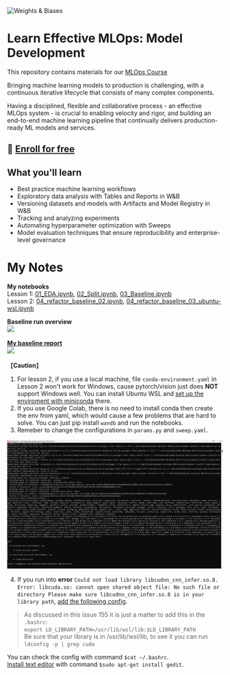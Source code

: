 <img src="https://i.imgur.com/gb6B4ig.png" width="400" alt="Weights & Biases" />

# Learn Effective MLOps: Model Development

This repository contains materials for our [MLOps Course](https://www.wandb.courses/courses/effective-mlops-model-development)

Bringing machine learning models to production is challenging, with a continuous iterative lifecycle that consists of many complex components. 

Having a disciplined, flexible and collaborative process - an effective MLOps system - is crucial to enabling velocity and rigor, and building an end-to-end machine learning pipeline that continually delivers production-ready ML models and services.

## 🚀 [Enroll for free](https://www.wandb.courses/courses/effective-mlops-model-development)

## What you'll learn

- Best practice machine learning workflows
- Exploratory data analysis with Tables and Reports in W&B
- Versioning datasets and models with Artifacts and Model Registry in W&B
- Tracking and analyzing experiments
- Automating hyperparameter optimization with Sweeps
- Model evaluation techniques that ensure reproducibility and enterprise-level governance

# My Notes

**My notebooks**  
Lesson 1: [01_EDA.ipynb](https://nbviewer.org/github/Nov05/wandb-edu/blob/main/mlops-001/lesson1/01_EDA.ipynb), [02_Split.ipynb](https://nbviewer.org/github/Nov05/wandb-edu/blob/main/mlops-001/lesson1/02_Split.ipynb), [03_Baseline.ipynb](https://nbviewer.org/github/Nov05/wandb-edu/blob/main/mlops-001/lesson1/03_Baseline.ipynb)  
Lesson 2: [04_refactor_baseline_02.ipynb](https://nbviewer.org/github/Nov05/wandb-edu/blob/main/mlops-001/lesson2/04_refactor_baseline_02.ipynb), [04_refactor_baseline_03_ubuntu-wsl.ipynb](https://nbviewer.org/github/Nov05/wandb-edu/blob/6c232b0cd4c46863e056425d3d7c8bd20c342189/mlops-001/lesson2/04_refactor_baseline_03_ubuntu-wsl.ipynb)  

**Baseline run overview**  
<img src="https://raw.githubusercontent.com/Nov05/pictures/master/repos/wandb-edu/2023-03-07%2004_35_52-royal-sky-5%20_%20mlops-course-001%20%E2%80%93%20Weights%20%26%20Biases.jpg">  

**[My baseline report](https://api.wandb.ai/links/novemberfifth/dlmvt4ss)**  
<img src="https://raw.githubusercontent.com/Nov05/pictures/master/repos/wandb-edu/2023-03-08%2011_45_24-20230224_mlops_lesson-1_03-baseline%20report%20_%20mlops-course-001%20%E2%80%93%20Weights%20%26%20Biases.jpg" width=600>  

【**Caution**】  
1. For lesson 2, if you use a local machine, file `conda-environment.yaml` in Lesson 2 won't work for Windows, cause pytorch/vision just does **NOT** support Windows well. You can install Ubuntu WSL and [set up the enviroment with miniconda](https://www.how2shout.com/linux/install-miniconda-on-ubuntu-22-04-lts-jammy-linux/) there. 
2. If you use Google Colab, there is no need to install conda then create the env from yaml, which would cause a few problems that are hard to solve. You can just pip install `wandb` and run the notebooks.    
3. Remeber to change the configurations in `params.py` and `sweep.yaml`.  
<img src="https://raw.githubusercontent.com/Nov05/pictures/master/repos/wandb-edu/2023-03-08%2004_39_06-root%40guido_%20_mnt_d_github_wandb-edu_mlops-001_lesson2.jpg">  

4. If you run into **error** `Could not load library libcudnn_cnn_infer.so.8. Error: libcuda.so: cannot open shared object file: No such file or directory
Please make sure libcudnn_cnn_infer.so.8 is in your library path`, [add the following config](https://discuss.pytorch.org/t/libcudnn-cnn-infer-so-8-library-can-not-found/164661).   

> As discussed in this issue 155 it is just a matter to add this in the `.bashrc`:  
> `export LD_LIBRARY_PATH=/usr/lib/wsl/lib:$LD_LIBRARY_PATH`  
> Be sure that your library is in /usr/lib/wsl/lib, to see it you can run  
> `ldconfig -p | grep cuda`   

You can check the config with command `$cat ~/.bashrc`.  
[Install text editor](https://help.ubuntu.com/community/gedit) with command `$sudo apt-get install gedit`.  

